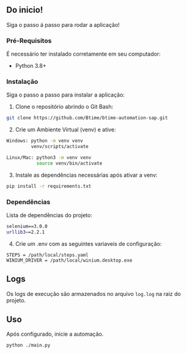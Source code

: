 ## Do inicio!

Siga o passo á passo para rodar a aplicação! 

### Pré-Requisitos

É necessário ter instalado corretamente em seu computador:

- Python 3.8+

### Instalação

Siga o passo a passo para instalar a aplicação:

1. Clone o repositório abrindo o Git Bash:
```bash
git clone https://github.com/Btime/btime-automation-sap.git
```

2. Crie um Ambiente Virtual (venv) e ative:
```bash
Windows: python -m venv venv
         venv/scripts/activate

Linux/Mac: python3 -m venv venv
           source venv/bin/activate
```

3. Instale as dependências necessárias após ativar a venv:
```bash
pip install -r requirements.txt
```
### Dependências

Lista de dependências do projeto:
```bash
﻿selenium==3.0.0
urllib3==2.2.1
```

4. Crie um .env com as seguintes variaveis de configuração:
```
STEPS = /path/local/steps.yaml
WINIUM_DRIVER = /path/local/winium.desktop.exe
```

## Logs 
Os logs de execução são armazenados no arquivo `log.log` na raiz do projeto.

## Uso
Após configurado, inicie a automação.

```
python ./main.py
```

